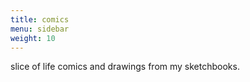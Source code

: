 ```yaml
---
title: comics
menu: sidebar
weight: 10
---
```


slice of life comics and drawings from my sketchbooks.

